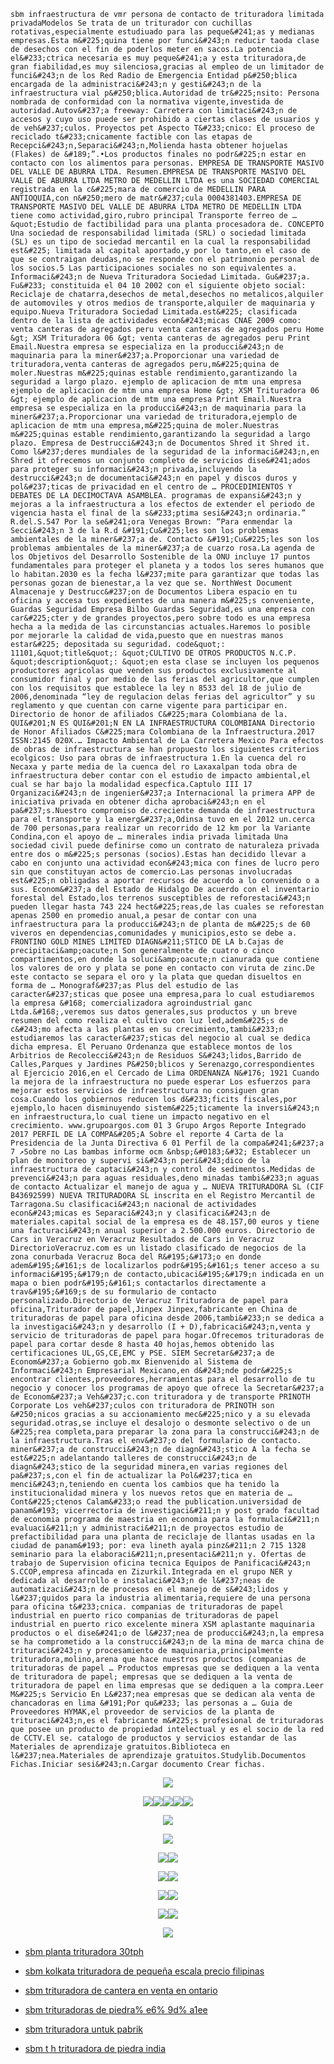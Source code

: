 
```
sbm infraestructura de vmr persona de contacto de trituradora limitada privadaModelos Se trata de un triturador con cuchillas rotativas,especialmente estudiuado para las peque&#241;as y medianas empresas.Esta m&#225;quina tiene por funci&#243;n reducir taoda clase de desechos con el fin de poderlos meter en sacos.La potencia el&#233;ctrica necesaria es muy peque&#241;a y esta trituradora,de gran fiabilidad,es muy silenciosa,gracias al empleo de un limitador de funci&#243;n de los Red Radio de Emergencia Entidad p&#250;blica encargada de la administraci&#243;n y gesti&#243;n de la infraestructura vial p&#250;blica.Autoridad de tr&#225;nsito: Persona nombrada de conformidad con la normativa vigente,investida de autoridad.Autov&#237;a freeway: Carretera con limitaci&#243;n de accesos y cuyo uso puede ser prohibido a ciertas clases de usuarios y de veh&#237;culos. Proyectos pet Aspecto T&#233;cnico: El proceso de reciclado t&#233;cnicamente factible con las etapas de Recepci&#243;n,Separaci&#243;n,Molienda hasta obtener hojuelas (Flakes) de &#189;”.•Los productos finales no podr&#225;n estar en contacto con los alimentos para personas. EMPRESA DE TRANSPORTE MASIVO DEL VALLE DE ABURRA LTDA. Resumen.EMPRESA DE TRANSPORTE MASIVO DEL VALLE DE ABURRA LTDA METRO DE MEDELLIN LTDA es una SOCIEDAD COMERCIAL registrada en la c&#225;mara de comercio de MEDELLIN PARA ANTIOQUIA,con n&#250;mero de matr&#237;cula 0004381403.EMPRESA DE TRANSPORTE MASIVO DEL VALLE DE ABURRA LTDA METRO DE MEDELLIN LTDA tiene como actividad,giro,rubro principal Transporte ferreo de … &quot;Estudio de factibilidad para una planta procesadora de. CONCEPTO Una sociedad de responsabilidad limitada (SRL) o sociedad limitada (SL) es un tipo de sociedad mercantil en la cual la responsabilidad est&#225; limitada al capital aportado,y por lo tanto,en el caso de que se contraigan deudas,no se responde con el patrimonio personal de los socios.5 Las participaciones sociales no son equivalentes a. Informaci&#243;n de Nueva Trituradora Sociedad Limitada. Gu&#237;a. Fu&#233; constituida el 04 10 2002 con el siguiente objeto social: Reciclaje de chatarra,desechos de metal,desechos no metalicos,alquiler de automoviles y otros medios de transporte,alquiler de maquinaria y equipo.Nueva Trituradora Sociedad Limitada.est&#225; clasificada dentro de la lista de actividades econ&#243;micas CNAE 2009 como: venta canteras de agregados peru venta canteras de agregados peru Home &gt; XSM Trituradora 06 &gt; venta canteras de agregados peru Print Email.Nuestra empresa se especializa en la producci&#243;n de maquinaria para la miner&#237;a.Proporcionar una variedad de trituradora,venta canteras de agregados peru,m&#225;quina de moler.Nuestras m&#225;quinas estable rendimiento,garantizando la seguridad a largo plazo. ejemplo de aplicacion de mtm una empresa ejemplo de aplicacion de mtm una empresa Home &gt; XSM Trituradora 06 &gt; ejemplo de aplicacion de mtm una empresa Print Email.Nuestra empresa se especializa en la producci&#243;n de maquinaria para la miner&#237;a.Proporcionar una variedad de trituradora,ejemplo de aplicacion de mtm una empresa,m&#225;quina de moler.Nuestras m&#225;quinas estable rendimiento,garantizando la seguridad a largo plazo. Empresa de Destrucci&#243;n de Documentos Shred it Shred it. Como l&#237;deres mundiales de la seguridad de la informaci&#243;n,en Shred it ofrecemos un conjunto completo de servicios dise&#241;ados para proteger su informaci&#243;n privada,incluyendo la destrucci&#243;n de documentaci&#243;n en papel y discos duros y pol&#237;ticas de privacidad en el centro de … PROCEDIMIENTOS Y DEBATES DE LA DECIMOCTAVA ASAMBLEA. programas de expansi&#243;n y mejoras a la infraestructura a los efectos de extender el periodo de vigencia hasta el final de la s&#233;ptima sesi&#243;n ordinaria.” R.del.S.547 Por la se&#241;ora Venegas Brown: “Para enmendar la Secci&#243;n 3 de la R.d &#191;Cu&#225;les son los problemas ambientales de la miner&#237;a de. Contacto &#191;Cu&#225;les son los problemas ambientales de la miner&#237;a de cuarzo rosa.La agenda de los Objetivos del Desarrollo Sostenible de la ONU incluye 17 puntos fundamentales para proteger el planeta y a todos los seres humanos que lo habitan.2030 es la fecha l&#237;mite para garantizar que todas las personas gozan de bienestar,a la vez que se. NorthWest Document Almacenaje y Destrucc&#237;on de Documentos Libera espacio en tu oficina y accesa tus expedientes de una manera m&#225;s conveniente, Guardas Seguridad Empresa Bilbo Guardas Seguridad,es una empresa con car&#225;cter y de grandes proyectos,pero sobre todo es una empresa hecha a la medida de las circunstancias actuales.Haremos lo posible por mejorarle la calidad de vida,puesto que en nuestras manos estar&#225; depositada su seguridad. code&quot;: 11101,&quot;title&quot;: &quot;CULTIVO DE OTROS PRODUCTOS N.C.P. &quot;description&quot;: &quot;en esta clase se incluyen los pequenos productores agricolas que venden sus productos exclusivamente al consumidor final y por medio de las ferias del agricultor,que cumplen con los requisitos que establece la ley n 8533 del 18 de julio de 2006,denominada “ley de regulacion delas ferias del agricultor” y su reglamento y que cuentan con carne vigente para participar en. Directorio de honor de afiliados C&#225;mara Colombiana de la. QUI&#201;N ES QUI&#201;N EN LA INFRAESTRUCTURA COLOMBIANA Directorio de Honor Afiliados C&#225;mara Colombiana de la Infraestructura.2017 ISSN:2145 020X.… Impacto Ambiental de La Carretera Mexico Para efectos de obras de infraestructura se han propuesto los siguientes criterios ecolgicos: Uso para obras de infraestructura 1.En la cuenca del ro Necaxa y parte media de la cuenca del ro Laxaxalpan toda obra de infraestructura deber contar con el estudio de impacto ambiental,el cual se har bajo la modalidad especfica.Captulo III 17 Organizaci&#243;n de ingenier&#237;a Internacional la primera APP de iniciativa privada en obtener dicha aprobaci&#243;n en el pa&#237;s.Nuestro compromiso de.creciente demanda de infraestructura para el transporte y la energ&#237;a,Odinsa tuvo en el 2012 un.cerca de 700 personas,para realizar un recorrido de 12 km por la Variante Condina,con el apoyo de … minerales india privada limitada Una sociedad civil puede definirse como un contrato de naturaleza privada entre dos o m&#225;s personas (socios).Estas han decidido llevar a cabo en conjunto una actividad econ&#243;mica con fines de lucro pero sin que constituyan actos de comercio.Las personas involucradas est&#225;n obligadas a aportar recursos de acuerdo a lo convenido o a sus. Econom&#237;a del Estado de Hidalgo De acuerdo con el inventario forestal del Estado,los terrenos susceptibles de reforestaci&#243;n pueden llegar hasta 743 224 hect&#225;reas,de las cuales se reforestan apenas 2500 en promedio anual,a pesar de contar con una infraestructura para la producci&#243;n de planta de m&#225;s de 60 viveros en dependencias,comunidades y municipios,esto se debe a. FRONTINO GOLD MINES LIMITED DIAGN&#211;STICO DE LA b.Cajas de precipitaci&amp;oacute;n Son generalmente de cuatro o cinco compartimentos,en donde la soluci&amp;oacute;n cianurada que contiene los valores de oro y plata se pone en contacto con viruta de zinc.De este contacto se separa el oro y la plata que quedan disueltos en forma de … Monograf&#237;as Plus del estudio de las caracter&#237;sticas que posee una empresa,para lo cual estudiaremos la empresa &#168; comercializadora agroindustrial ganc Ltda.&#168;,veremos sus datos generales,sus productos y un breve resumen del como realiza el cultivo con luz led,adem&#225;s de c&#243;mo afecta a las plantas en su crecimiento,tambi&#233;n estudiaremos las caracter&#237;sticas del negocio al cual se dedica dicha empresa. El Peruano Ordenanza que establece montos de los Arbitrios de Recolecci&#243;n de Residuos S&#243;lidos,Barrido de Calles,Parques y Jardines P&#250;blicos y Serenazgo,correspondientes al Ejercicio 2016,en el Cercado de Lima ORDENANZA N&#176; 1921 Cuando la mejora de la infraestructura no puede esperar Los esfuerzos para mejorar estos servicios de infraestructura no consiguen gran cosa.Cuando los gobiernos reducen los d&#233;ficits fiscales,por ejemplo,lo hacen disminuyendo sistem&#225;ticamente la inversi&#243;n en infraestructura,lo cual tiene un impacto negativo en el crecimiento. www.grupoargos.com 01 3 Grupo Argos Reporte Integrado 2017 PERFIL DE LA COMPA&#205;A Sobre el reporte 4 Carta de la Presidencia de la Junta Directiva 6 01 Perfil de la compa&#241;&#237;a 7 ↗Sobre no Las bambas informe ocm &nbsp;&#0183;&#32; Establecer un plan de monitoreo y supervi si&#243;n peri&#243;dico de la infraestructura de captaci&#243;n y control de sedimentos.Medidas de prevenci&#243;n para aguas residuales,deno minadas tambi&#233;n aguas de contacto Actualizar el manejo de agua y … NUEVA TRITURADORA SL (CIF B43692599) NUEVA TRITURADORA SL inscrita en el Registro Mercantil de Tarragona.Su clasificaci&#243;n nacional de actividades econ&#243;micas es Separaci&#243;n y clasificaci&#243;n de materiales.capital social de la empresa es de 48.157,00 euros y tiene una facturaci&#243;n anual superior a 2.500.000 euros. Directorio de Cars in Veracruz en Veracruz Resultados de Cars in Veracruz DirectorioVeracruz.com es un listado clasificado de negocios de la zona conurbada Veracruz Boca del R&#195;&#173;o en donde adem&#195;&#161;s de localizarlos podr&#195;&#161;s tener acceso a su informaci&#195;&#179;n de contacto,ubicaci&#195;&#179;n indicada en un mapa o bien podr&#195;&#161;s contactarlos directamente a trav&#195;&#169;s de su formulario de contacto personalizado.Directorio de Veracruz Trituradora de papel para oficina,Triturador de papel,Jinpex Jinpex,fabricante en China de trituradoras de papel para oficina desde 2006,tambi&#233;n se dedica a la investigaci&#243;n y desarrollo (I + D),fabricaci&#243;n,venta y servicio de trituradoras de papel para hogar.Ofrecemos trituradoras de papel para cortar desde 8 hasta 40 hojas,hemos obtenido las certificaciones UL,GS,CE,EMC y PSE. SIEM Secretar&#237;a de Econom&#237;a Gobierno gob.mx Bienvenido al Sistema de Informaci&#243;n Empresarial Mexicano,en d&#243;nde podr&#225;s encontrar clientes,proveedores,herramientas para el desarrollo de tu negocio y conocer los programas de apoyo que ofrece la Secretar&#237;a de Econom&#237;a Veh&#237;c.con trituradora y de transporte PRINOTH Corporate Los veh&#237;culos con trituradora de PRINOTH son &#250;nicos gracias a su accionamiento mec&#225;nico y a su elevada seguridad.otras,se incluye el desalojo o desmonte selectivo o de un &#225;rea completa,para preparar la zona para la construcci&#243;n de la infraestructura.Tras el env&#237;o del formulario de contacto. miner&#237;a de construcci&#243;n de diagn&#243;stico A la fecha se est&#225;n adelantando talleres de construcci&#243;n de diagn&#243;stico de la seguridad minera,en varias regiones del pa&#237;s,con el fin de actualizar la Pol&#237;tica en menci&#243;n,teniendo en cuenta los cambios que ha tenido la institucionalidad minera y los nuevos retos que en materia de … Cont&#225;ctenos Calam&#233;o read the publication.universidad de panam&#193; vicerrectoria de investigaci&#211;n y post grado facultad de economia programa de maestria en economia para la formulaci&#211;n evaluaci&#211;n y administraci&#211;n de proyectos estudio de prefactibilidad para una planta de reciclaje de llantas usadas en la ciudad de panam&#193; por: eva lineth ayala pinz&#211;n 2 715 1328 seminario para la elaboraci&#211;n,presentaci&#211;n y. Ofertas de trabajo de Supervision oficina tecnica Equipos de Panificaci&#243;n S.CCOP,empresa afincada en Zizurkil.Integrada en el grupo NER y dedicada al desarrollo e instalaci&#243;n de l&#237;neas de automatizaci&#243;n de procesos en el manejo de s&#243;lidos y l&#237;quidos para la industria alimentaria,requiere de una persona para oficina t&#233;cnica. companias de trituradoras de papel industrial en puerto rico companias de trituradoras de papel industrial en puerto rico excelente minera XSM aplastante maquinaria productos o el dise&#241;o de l&#237;nea de producci&#243;n,la empresa se ha comprometido a la construcci&#243;n de la mina de marca china de trituraci&#243;n y procesamiento de maquinaria,principalmente trituradora,molino,arena que hace nuestros productos (companias de trituradoras de papel … Productos empresas que se dediquen a la venta de trituradora de papel; empresas que se dediquen a la venta de trituradora de papel en lima empresas que se dediquen a la compra.Leer M&#225;s Servicio En L&#237;nea empresas que se dedican ala venta de chancadoras en lima &#191;Por qu&#233; las personas a … Guia de Proveedores HYMAK,el proveedor de servicios de la planta de trituraci&#243;n,es el fabricante m&#225;s profesional de trituradoras que posee un producto de propiedad intelectual y es el socio de la red de CCTV.El se. catalogo de productos y servicios estandar de las Materiales de aprendizaje gratuitos.Biblioteca en l&#237;nea.Materiales de aprendizaje gratuitos.Studylib.Documentos Fichas.Iniciar sesi&#243;n.Cargar documento Crear fichas. 
```

<div align="center">

<a href="https://es-crusher.shibang-china.com/github&k=sbm+infraestructura+de+vmr+persona+de+contacto+de+trituradora+limitada+privada"><img src="https://static.shibang-china.com/es/crusher/logo.jpg"></a>

<a href="https://es-crusher.shibang-china.com/github&k=sbm+infraestructura+de+vmr+persona+de+contacto+de+trituradora+limitada+privada"><img src="https://static.shibang-china.com/es/crusher/index.jpg"></a><a href="https://es-crusher.shibang-china.com/material.htmlgithub&k=sbm+infraestructura+de+vmr+persona+de+contacto+de+trituradora+limitada+privada"><img src="https://static.shibang-china.com/es/crusher/material.jpg"></a><a href="https://es-crusher.shibang-china.com/application.htmlgithub&k=sbm+infraestructura+de+vmr+persona+de+contacto+de+trituradora+limitada+privada"><img src="https://static.shibang-china.com/es/crusher/application.jpg"></a><a href="https://es-crusher.shibang-china.com/aboutus.htmlgithub&k=sbm+infraestructura+de+vmr+persona+de+contacto+de+trituradora+limitada+privada"><img src="https://static.shibang-china.com/es/crusher/aboutus.jpg"></a><a href="https://es-crusher.shibang-china.com/contact.htmlgithub&k=sbm+infraestructura+de+vmr+persona+de+contacto+de+trituradora+limitada+privada"><img src="https://static.shibang-china.com/es/crusher/contact.jpg"></a>

<a href="https://es-crusher.shibang-china.com/github&k=sbm+infraestructura+de+vmr+persona+de+contacto+de+trituradora+limitada+privada"><img src="https://static.shibang-china.com/es/crusher/banner.jpg"></a>

<a href="https://swt.shibang-china.com/github&k=sbm+infraestructura+de+vmr+persona+de+contacto+de+trituradora+limitada+privada"><img src="https://static.shibang-china.com/es/crusher/text.jpg"></a>

<a href="https://swt.shibang-china.com/github&k=sbm+infraestructura+de+vmr+persona+de+contacto+de+trituradora+limitada+privada"><img src="https://static.shibang-china.com/es/crusher/chat.jpg"></a><a href="https://es-crusher.shibang-china.com/contact.htmlgithub&k=sbm+infraestructura+de+vmr+persona+de+contacto+de+trituradora+limitada+privada"><img src="https://static.shibang-china.com/es/crusher/message.jpg"></a>

<a href="https://es-crusher.shibang-china.com/products/pe.htmlgithub&k=sbm+infraestructura+de+vmr+persona+de+contacto+de+trituradora+limitada+privada"><img src="https://static.shibang-china.com/es/crusher/pe.jpg"></a><a href="https://es-crusher.shibang-china.com/products/pf.htmlgithub&k=sbm+infraestructura+de+vmr+persona+de+contacto+de+trituradora+limitada+privada"><img src="https://static.shibang-china.com/es/crusher/pf.jpg"></a>

<a href="https://es-crusher.shibang-china.com/products/hpt.htmlgithub&k=sbm+infraestructura+de+vmr+persona+de+contacto+de+trituradora+limitada+privada"><img src="https://static.shibang-china.com/es/crusher/hpt.jpg"></a><a href="https://es-crusher.shibang-china.com/products/vsi.htmlgithub&k=sbm+infraestructura+de+vmr+persona+de+contacto+de+trituradora+limitada+privada"><img src="https://static.shibang-china.com/es/crusher/vsi.jpg"></a>

<a href="https://es-crusher.shibang-china.com/products/klv.htmlgithub&k=sbm+infraestructura+de+vmr+persona+de+contacto+de+trituradora+limitada+privada"><img src="https://static.shibang-china.com/es/crusher/klv.jpg"></a><a href="https://es-crusher.shibang-china.com/products/portable.htmlgithub&k=sbm+infraestructura+de+vmr+persona+de+contacto+de+trituradora+limitada+privada"><img src="https://static.shibang-china.com/es/crusher/portable.jpg"></a>

<a href="https://swt.shibang-china.com/github&k=sbm+infraestructura+de+vmr+persona+de+contacto+de+trituradora+limitada+privada"><img src="https://static.shibang-china.com/es/crusher/case.jpg"></a>

</div>


* [sbm planta trituradora 30tph](sbm%20planta%20trituradora%2030tph.md)

* [sbm kolkata trituradora de pequeña escala precio filipinas](sbm%20kolkata%20trituradora%20de%20peque%C3%B1a%20escala%20precio%20filipinas.md)

* [sbm trituradora de cantera en venta en ontario](sbm%20trituradora%20de%20cantera%20en%20venta%20en%20ontario.md)

* [sbm trituradoras de piedra% e6% 9d% a1ee](sbm%20trituradoras%20de%20piedra%25%20e6%25%209d%25%20a1ee.md)

* [sbm trituradora untuk pabrik](sbm%20trituradora%20untuk%20pabrik.md)

* [sbm t  h trituradora de piedra india](sbm%20t%20%20h%20trituradora%20de%20piedra%20india.md)
